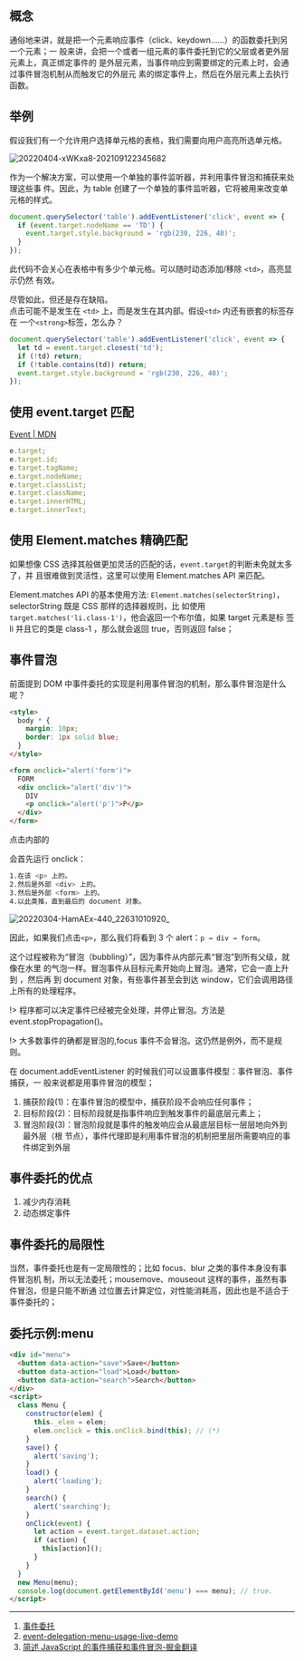 ## 概念

通俗地来讲，就是把一个元素响应事件（click、keydown……）的函数委托到另一个元素；一
般来讲，会把一个或者一组元素的事件委托到它的父层或者更外层元素上，真正绑定事件的
是外层元素，当事件响应到需要绑定的元素上时，会通过事件冒泡机制从而触发它的外层元
素的绑定事件上，然后在外层元素上去执行函数。

## 举例

假设我们有一个允许用户选择单元格的表格，我们需要向用户高亮所选单元格。

![20220404-xWKxa8-202109122345682](https://loremxuetengfei.oss-cn-beijing.aliyuncs.com/20220404-xWKxa8-202109122345682.gif)

作为一个解决方案，可以使用一个单独的事件监听器，并利用事件冒泡和捕获来处理这些事
件。因此，为 table 创建了一个单独的事件监听器，它将被用来改变单元格的样式。

```javascript
document.querySelector('table').addEventListener('click', event => {
  if (event.target.nodeName == 'TD') {
    event.target.style.background = 'rgb(230, 226, 40)';
  }
});
```

此代码不会关心在表格中有多少个单元格。可以随时动态添加/移除 `<td>`，高亮显示仍然
有效。

尽管如此，但还是存在缺陷。  
点击可能不是发生在 `<td>` 上，而是发生在其内部。假设`<td>` 内还有嵌套的标签存在
一个`<strong>`标签，怎么办？

```javascript
document.querySelector('table').addEventListener('click', event => {
  let td = event.target.closest('td');
  if (!td) return;
  if (!table.contains(td)) return;
  event.target.style.background = 'rgb(230, 226, 40)';
});
```

## 使用 event.target 匹配

[Event | MDN](https://developer.mozilla.org/zh-CN/docs/Web/API/Event)

```javascript
e.target;
e.target.id;
e.target.tagName;
e.target.nodeName;
e.target.classList;
e.target.className;
e.target.innerHTML;
e.target.innerText;
```

## 使用 Element.matches 精确匹配

如果想像 CSS 选择其般做更加灵活的匹配的话，`event.target`的判断未免就太多了，并
且很难做到灵活性，这里可以使用 Element.matches API 来匹配。

Element.matches API 的基本使用方法:
`Element.matches(selectorString)`，selectorString 既是 CSS 那样的选择器规则，比
如使用 `target.matches('li.class-1')`，他会返回一个布尔值，如果 target 元素是标
签 li 并且它的类是 class-1 ，那么就会返回 true，否则返回 false；

## 事件冒泡

前面提到 DOM 中事件委托的实现是利用事件冒泡的机制，那么事件冒泡是什么呢？

```html
<style>
  body * {
    margin: 10px;
    border: 1px solid blue;
  }
</style>

<form onclick="alert('form')">
  FORM
  <div onclick="alert('div')">
    DIV
    <p onclick="alert('p')">P</p>
  </div>
</form>
```

点击内部的 <p> 会首先运行 onclick：

```bash
1.在该 <p> 上的。
2.然后是外部 <div> 上的。
3.然后是外部 <form> 上的。
4.以此类推，直到最后的 document 对象。
```

![20220304-HamAEx-440_22631010920_](https://loremxuetengfei.oss-cn-beijing.aliyuncs.com/20220304-HamAEx-440_22631010920_.jpg)

因此，如果我们点击`<p>`，那么我们将看到 3 个 alert：`p → div → form`。

这个过程被称为“冒泡（bubbling）”，因为事件从内部元素“冒泡”到所有父级，就像在水里
的气泡一样。冒泡事件从目标元素开始向上冒泡。通常，它会一直上升到 <html>，然后再
到 document 对象，有些事件甚至会到达 window，它们会调用路径上所有的处理程序。

!> 程序都可以决定事件已经被完全处理，并停止冒泡。方法是
event.stopPropagation()。

!> 大多数事件的确都是冒泡的,focus 事件不会冒泡。这仍然是例外，而不是规则。

在 document.addEventListener 的时候我们可以设置事件模型：事件冒泡、事件捕获，一
般来说都是用事件冒泡的模型；

1. 捕获阶段(1)：在事件冒泡的模型中，捕获阶段不会响应任何事件；
2. 目标阶段(2)：目标阶段就是指事件响应到触发事件的最底层元素上；
3. 冒泡阶段(3)：冒泡阶段就是事件的触发响应会从最底层目标一层层地向外到最外层（根
   节点），事件代理即是利用事件冒泡的机制把里层所需要响应的事件绑定到外层

## 事件委托的优点

1. 减少内存消耗
2. 动态绑定事件

## 事件委托的局限性

当然，事件委托也是有一定局限性的；比如 focus、blur 之类的事件本身没有事件冒泡机
制，所以无法委托；mousemove、mouseout 这样的事件，虽然有事件冒泡，但是只能不断通
过位置去计算定位，对性能消耗高，因此也是不适合于事件委托的；

## 委托示例:menu

```html
<div id="menu">
  <button data-action="save">Save</button>
  <button data-action="load">Load</button>
  <button data-action="search">Search</button>
</div>
<script>
  class Menu {
    constructor(elem) {
      this._elem = elem;
      elem.onclick = this.onClick.bind(this); // (*)
    }
    save() {
      alert('saving');
    }
    load() {
      alert('loading');
    }
    search() {
      alert('searching');
    }
    onClick(event) {
      let action = event.target.dataset.action;
      if (action) {
        this[action]();
      }
    }
  }
  new Menu(menu);
  console.log(document.getElementById('menu') === menu); // true.
</script>
```

---

1. [事件委托](https://zh.javascript.info/event-delegation)
2. [event-delegation-menu-usage-live-demo](https://xuetengfei.github.io/html/event-delegation-usage-demo.html)
3. [简述 JavaScript 的事件捕获和事件冒泡-掘金翻译](https://github.com/xitu/gold-miner/blob/master/article/2021/event-bubbling-and-capturing-in-javascript.md)
